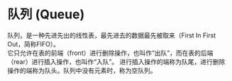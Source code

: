 # 队列 (Queue)
队列，是一种先进先出的线性表，最先进去的数据最先被取来（First In First Out，简称FIFO）。  
它只允许在表的前端（front）进行删除操作，也叫作“出队”，而在表的后端（rear）进行插入操作，也叫作“入队”。
进行插入操作的端称为队尾，进行删除操作的端称为队头。队列中没有元素时，称为空队列。
